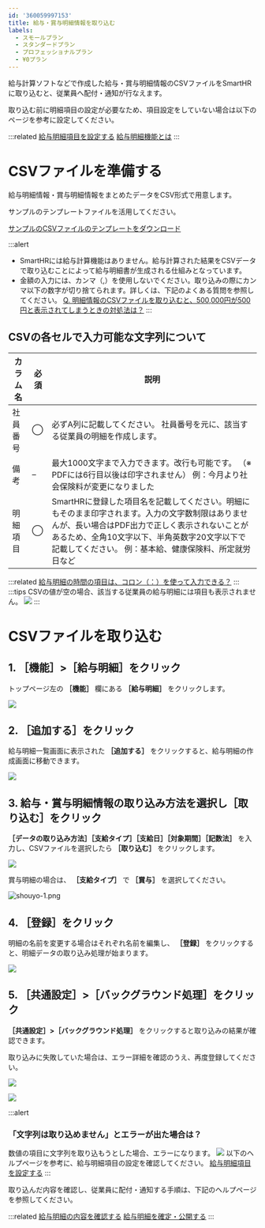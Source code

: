 ```yaml
---
id: '360059997153'
title: 給与・賞与明細情報を取り込む
labels:
  - スモールプラン
  - スタンダードプラン
  - プロフェッショナルプラン
  - ¥0プラン
---
```

給与計算ソフトなどで作成した給与・賞与明細情報のCSVファイルをSmartHRに取り込むと、従業員へ配付・通知が行なえます。

取り込む前に明細項目の設定が必要なため、項目設定をしていない場合は以下のページを参考に設定してください。

:::related
[給与明細項目を設定する](https://knowledge.smarthr.jp/hc/ja/articles/360026265193)
[給与明細機能とは](https://knowledge.smarthr.jp/hc/ja/articles/360026107314)
:::

# CSVファイルを準備する

給与明細情報・賞与明細情報をまとめたデータをCSV形式で用意します。

サンプルのテンプレートファイルを活用してください。

[サンプルのCSVファイルのテンプレートをダウンロード](https://d69zwendhxygf.cloudfront.net/assets/sample_import_payroll-ef96e998b2dd81650ec22903db5f5aba8d3e765214bd2eda1e5c571b489a0ff3.csv)

:::alert
- SmartHRには給与計算機能はありません。給与計算された結果をCSVデータで取り込むことによって給与明細書が生成される仕組みとなっています。
- 金額の入力には、カンマ（,）を使用しないでください。取り込みの際にカンマ以下の数字が切り捨てられます。詳しくは、下記のよくある質問を参照してください。
    [Q. 明細情報のCSVファイルを取り込むと、500,000円が500円と表示されてしまうときの対処法は？](https://knowledge.smarthr.jp/hc/ja/articles/360043583053#toc--9)
:::

## CSVの各セルで入力可能な文字列について

| カラム名 | 必須 | 説明 |
| --- | --- | --- |
| 社員番号 | ◯ |   必ずA列に記載してください。 社員番号を元に、該当する従業員の明細を作成します。   |
| 備考 | – |   最大1000文字まで入力できます。改行も可能です。 （※ PDFには6行目以後は印字されません） 例：今月より社会保険料が変更になりました   |
| 明細項目 | ◯ |   SmartHRに登録した項目名を記載してください。明細にもそのまま印字されます。入力の文字数制限はありませんが、長い場合はPDF出力で正しく表示されないことがあるため、全角10文字以下、半角英数字20文字以下で記載してください。 例：基本給、健康保険料、所定就労日など   |

:::related
[給与明細の時間の項目は、コロン（：）を使って入力できる？](https://knowledge.smarthr.jp/hc/ja/articles/360026106434)
:::
:::tips
CSVの値が空の場合、該当する従業員の給与明細には項目も表示されません。
![](./ae1f31d387cfb5bd289a618ab04a6bd4.png)
:::

# CSVファイルを取り込む

## 1\. ［機能］>［給与明細］をクリック

トップページ左の **［機能］** 欄にある **［給与明細］** をクリックします。

![](./-ScSh_2021-02-18_15_26_53.png)

## 2\. ［追加する］をクリック

給与明細一覧画面に表示された **［追加する］** をクリックすると、給与明細の作成画面に移動できます。

![](./-ScSh_2021-02-18_15_27_33.png)

## 3\. 給与・賞与明細情報の取り込み方法を選択し［取り込む］をクリック

 **［データの取り込み方法］［支給タイプ］［支給日］［対象期間］［記数法］** を入力し、CSVファイルを選択したら **［取り込む］** をクリックします。

![](./00___________SmartHR____________.png)

賞与明細の場合は、 **［支給タイプ］** で **［賞与］** を選択してください。

![shouyo-1.png](./shouyo-1.png)

## 4\. ［登録］をクリック

明細の名前を変更する場合はそれぞれ名前を編集し、 **［登録］** をクリックすると、明細データの取り込み処理が始まります。

![](./01___________SmartHR____________.png)

## 5\. ［共通設定］>［バックグラウンド処理］をクリック

 **［共通設定］>［バックグラウンド処理］** をクリックすると取り込みの結果が確認できます。

取り込みに失敗していた場合は、エラー詳細を確認のうえ、再度登録してください。

![](./-ScSh_2021-02-18_15_39_29.png)

![](./________________SmartHR____________.png)

:::alert
### 「文字列は取り込めません」とエラーが出た場合は？
数値の項目に文字列を取り込もうとした場合、エラーになります。
![](./-ScSh_2021-02-19_15_36_26.png)
以下のヘルプページを参考に、給与明細項目の設定を確認してください。
[給与明細項目を設定する](https://knowledge.smarthr.jp/hc/ja/articles/360026265193#toc--6)
:::

取り込んだ内容を確認し、従業員に配付・通知する手順は、下記のヘルプページを参照してください。

:::related
[給与明細の内容を確認する](https://knowledge.smarthr.jp/hc/ja/articles/360059781313)
[給与明細を確定・公開する](https://knowledge.smarthr.jp/hc/ja/articles/360057942354)
:::
